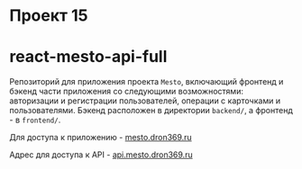 # Проект 15
# react-mesto-api-full

Репозиторий для приложения проекта `Mesto`, включающий фронтенд и бэкенд части приложения со следующими возможностями: авторизации и регистрации пользователей, операции с карточками и пользователями. Бэкенд расположен в директории `backend/`, а фронтенд - в `frontend/`. 
  
Для доступа к приложению - [mesto.dron369.ru](https://mesto.dron369.ru)

Адрес для доступа к API - [api.mesto.dron369.ru](https://api.mesto.dron369.ru)